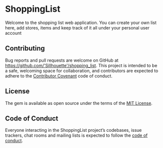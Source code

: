 # ShoppingList

Welcome to the shopping list web application. You can create your own list here, add stores, items and keep track of it all under your personal user account

## Contributing

Bug reports and pull requests are welcome on GitHub at https://github.com/'Sillhouette'/shopping_list. This project is intended to be a safe, welcoming space for collaboration, and contributors are expected to adhere to the [Contributor Covenant](http://contributor-covenant.org) code of conduct.

## License

The gem is available as open source under the terms of the [MIT License](https://opensource.org/licenses/MIT).

## Code of Conduct

Everyone interacting in the ShoppingList project’s codebases, issue trackers, chat rooms and mailing lists is expected to follow the [code of conduct](https://github.com/'Sillhouette'/shopping_list/blob/master/CODE_OF_CONDUCT.md).
